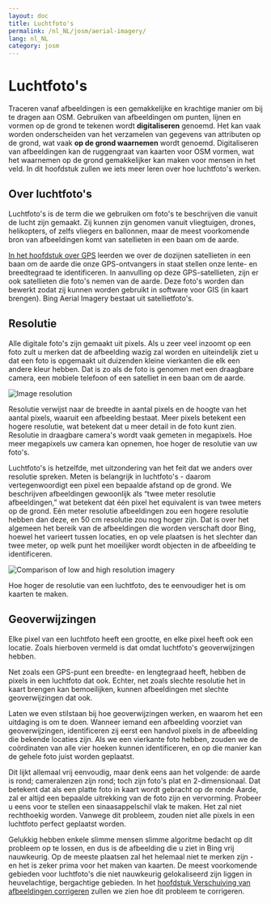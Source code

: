 ```yaml
---
layout: doc
title: Luchtfoto's
permalink: /nl_NL/josm/aerial-imagery/
lang: nl_NL
category: josm
---
```


Luchtfoto's
================


Traceren vanaf afbeeldingen is een gemakkelijke en krachtige manier om bij te dragen aan OSM. Gebruiken van afbeeldingen om punten, lijnen en vormen op de grond te tekenen wordt **digitaliseren** genoemd. Het kan vaak worden onderscheiden van het verzamelen van gegevens van attributen op de grond, wat vaak **op de grond waarnemen** wordt genoemd. Digitaliseren van afbeeldingen kan de ruggengraat van kaarten voor OSM vormen, wat het waarnemen op de grond gemakkelijker kan maken voor mensen in het veld. In dit hoofdstuk zullen we iets meer leren over hoe luchtfoto's werken.  

Over luchtfoto's
-------------

Luchtfoto's is de term die we gebruiken om foto's te beschrijven die vanuit de lucht zijn gemaakt. Zij kunnen zijn genomen vanuit vliegtuigen, drones, helikopters, of zelfs vliegers en ballonnen, maar de meest voorkomende bron van afbeeldingen komt van satellieten in een baan om de aarde.  

[In het hoofdstuk over GPS](/nl_NL/mobile-mapping/using-gps) leerden we over de dozijnen satellieten in een baan om de aarde die onze GPS-ontvangers in staat stellen onze lente- en breedtegraad te identificeren. In aanvulling op deze GPS-satellieten, zijn er ook satellieten die foto's nemen van de aarde. Deze foto's worden dan bewerkt zodat zij kunnen worden gebruikt in software voor GIS (in kaart brengen). Bing Aerial Imagery bestaat uit satellietfoto's.  

Resolutie
----------

Alle digitale foto's zijn gemaakt uit pixels. Als u zeer veel inzoomt op een foto zult u merken dat de afbeelding wazig zal worden en uiteindelijk ziet u dat een foto is opgemaakt uit duizenden kleine vierkanten die elk een andere kleur hebben. Dat is zo als de foto is genomen met een draagbare camera, een mobiele telefoon of een satelliet in een baan om de aarde.  

![Image resolution][]

Resolutie verwijst naar de breedte in aantal pixels en de hoogte van het aantal pixels, waaruit een afbeelding bestaat. Meer pixels betekent een hogere resolutie, wat betekent dat u meer detail in de foto kunt zien.  Resolutie in draagbare camera's wordt vaak gemeten in megapixels. Hoe meer megapixels uw camera kan opnemen, hoe hoger de resolutie van uw foto's.  

Luchtfoto's is hetzelfde, met uitzondering van het feit dat we anders over resolutie spreken. Meten is belangrijk in luchtfoto's - daarom vertegenwoordigt een pixel een bepaalde afstand op de grond.  We beschrijven afbeeldingen gewoonlijk als “twee meter resolutie afbeeldingen,” wat betekent dat één pixel het equivalent is van twee meters op de grond. Eén meter resolutie afbeeldingen zou een hogere resolutie hebben dan deze, en 50 cm resolutie zou nog hoger zijn. Dat is over het algemeen het bereik van de afbeeldingen die worden verschaft door Bing, hoewel het varieert tussen locaties, en op vele plaatsen is het slechter dan twee meter, op welk punt het moeilijker wordt objecten in de afbeelding te identificeren.  

![Comparison of low and high resolution imagery][]

Hoe hoger de resolutie van een luchtfoto, des te eenvoudiger het is om kaarten te maken.  

Geoverwijzingen
---------------

Elke pixel van een luchtfoto heeft een grootte, en elke pixel heeft ook een locatie. Zoals hierboven vermeld is dat omdat luchtfoto's geoverwijzingen hebben.  

Net zoals een GPS-punt een breedte- en lengtegraad heeft, hebben de pixels in een luchtfoto dat ook. Echter, net zoals slechte resolutie het in kaart brengen kan bemoeilijken, kunnen  afbeeldingen met slechte geoverwijzingen dat ook.  

Laten we even stilstaan bij hoe geoverwijzingen werken, en waarom het een uitdaging is om te doen. Wanneer iemand een afbeelding voorziet van geoverwijzingen, identificeren zij eerst een handvol pixels in de afbeelding die bekende locaties zijn. Als we een vierkante foto hebben, zouden we de coördinaten van alle vier hoeken kunnen identificeren, en op die manier kan de gehele foto juist worden geplaatst.  

Dit lijkt allemaal vrij eenvoudig, maar denk eens aan het volgende: de aarde is rond; cameralenzen zijn rond; toch zijn foto's plat en 2-dimensionaal. Dat betekent dat als een platte foto in kaart wordt gebracht op de ronde Aarde, zal er altijd een bepaalde uitrekking van de foto zijn en vervorming. Probeer u eens voor te stellen een sinaasappelschil vlak te maken. Het zal niet rechthoekig worden. Vanwege dit probleem, zouden niet alle pixels in een luchtfoto perfect geplaatst worden.  

Gelukkig hebben enkele slimme mensen slimme algoritme bedacht op dit probleem op te lossen, en dus is de afbeelding die u ziet in Bing vrij nauwkeurig. Op de meeste plaatsen zal het helemaal niet te merken zijn - en het is zeker prima voor het maken van kaarten. De meest voorkomende gebieden voor luchtfoto's die niet nauwkeurig gelokaliseerd zijn liggen in heuvelachtige, bergachtige gebieden. In het [hoofdstuk Verschuiving van afbeeldingen corrigeren](/nl_NL/josm/correcting-imagery-offset) zullen we zien hoe dit probleem te corrigeren.  

[Image resolution]: /images/josm/orange-resolution.png
[Comparison of low and high resolution imagery]: /images/josm/low-res-high-res.png